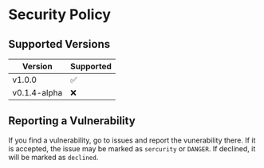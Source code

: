 # Security Policy

## Supported Versions

| Version | Supported          |
| ------- | ------------------ |
| v1.0.0  | :white_check_mark: | (Current Version)
| v0.1.4-alpha  | :x:                |

## Reporting a Vulnerability

If you find a vulnerability, go to issues and report the vunerability there. 
If it is accepted, the issue may be marked as `sercurity` or `DANGER`. If declined, it will be marked as `declined`.
